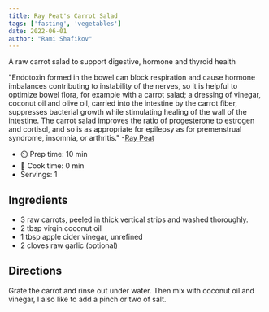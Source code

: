 ```yaml
---
title: Ray Peat's Carrot Salad
tags: ['fasting', 'vegetables']
date: 2022-06-01
author: "Rami Shafikov"
---
```


A raw carrot salad to support digestive, hormone and thyroid health

"Endotoxin formed in the bowel can block respiration and cause hormone imbalances contributing to instability of the nerves, so it is helpful to optimize bowel flora, for example with a carrot salad; a dressing of vinegar, coconut oil and olive oil, carried into the intestine by the carrot fiber, suppresses bacterial growth while stimulating healing of the wall of the intestine. The carrot salad improves the ratio of progesterone to estrogen and cortisol, and so is as appropriate for epilepsy as for premenstrual syndrome, insomnia, or arthritis."
-[Ray Peat](https://raypeat.com)

- ⏲️ Prep time: 10 min
- 🍳 Cook time: 0 min
- Servings: 1

## Ingredients

- 3 raw carrots, peeled in thick vertical strips and washed thoroughly.
- 2 tbsp virgin coconut oil
- 1 tbsp apple cider vinegar, unrefined
- 2 cloves raw garlic (optional)

## Directions

Grate the carrot and rinse out under water. Then mix with coconut oil and vinegar, I also like to add a pinch or two of salt.
